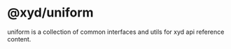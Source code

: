 # @xyd/uniform

uniform is a collection of common interfaces and utils for xyd api reference content.